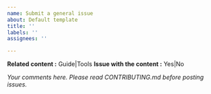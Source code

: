 ```yaml
---
name: Submit a general issue
about: Default template
title: ''
labels: ''
assignees: ''

---
```


**Related content :** Guide|Tools
**Issue with the content :** Yes|No

*Your comments here. Please read CONTRIBUTING.md before posting issues.*
